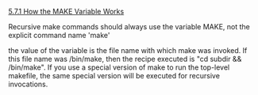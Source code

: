 [5.7.1 How the MAKE Variable Works](https://www.gnu.org/software/make/manual/html_node/MAKE-Variable.html)


Recursive make commands should always use the variable MAKE, not the explicit command name 'make'

the value of the variable is the file name with which make was invoked. If this file name was /bin/make, then the recipe executed is "cd subdir && /bin/make". If you use a special version of make to run the top-level makefile, the same special version will be executed for recursive invocations.

